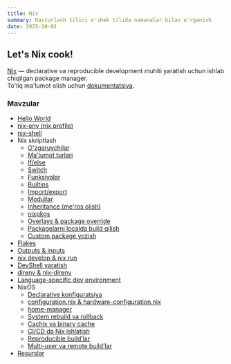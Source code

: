 ```yaml
---
title: Nix
summary: Dasturlash tilini o'zbek tilida namunalar bilan o'rganish
date: 2025-10-01
---
```


## Let's Nix cook!

<div class="my-md-content">

<a class="link" href="https://nix.dev/">Nix</a> — declarative va reproducible development muhiti yaratish uchun ishlab chiqilgan package manager.  
To'liq ma'lumot olish uchun <a class="link" href="https://nix.dev/tutorials/first-steps/">dokumentatsiya</a>.

<h3 class="my-section-tag">Mavzular</h3>

- [Hello World](./nix/hello-world)
- [nix-env (nix profile)](./nix/nix-env)
- [nix-shell](./nix/nix-shell)
- Nix skriptlash
  - [O'zgaruvchilar](./nix/variables)
  - [Ma'lumot turlari](./nix/data-types)
  - [If/else](./nix/if-else)
  - [Switch](./nix/switch)
  - [Funksiyalar](./nix/functions)
  - [Builtins](./nix/builtins)
  - [Import/export](./nix/import-export)
  - [Modullar](./nix/modules)
  - [Inheritance (me'ros olish)](./nix/inheritance)
  - [nixpkgs](./nix/nixpkgs)
  - [Overlays & package override](./nix/overlays)
  - [Packagelarni localda build qilish](./nix/local-build)
  - [Custom package yozish](./nix/custom-package)
- [Flakes](./nix/flakes)
- [Outputs & inputs](./nix/outputs-inputs)
- [nix develop & nix run](./nix/develop-run)
- [DevShell yaratish](./nix/devshell)
- [direnv & nix-direnv](./nix/direnv)
- [Language-specific dev environment](./nix/lang-env)
- NixOS
  - [Declarative konfiguratsiya](./nixos/declarative-config)
  - [configuration.nix & hardware-configuration.nix](./nixos/config-files)
  - [home-manager](./nixos/home-manager)
  - [System rebuild va rollback](./nixos/rebuild-rollback)
  - [Cachix va binary cache](./nix/cachix)
  - [CI/CD da Nix ishlatish](./nix/ci-cd)
  - [Reproducible build’lar](./nix/reproducible-builds)
  - [Multi-user va remote build’lar](./nix/multi-user-remote)
- [Resurslar](./nix/resources)

</div>
